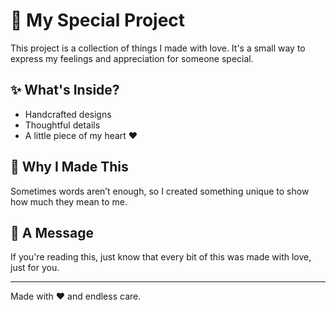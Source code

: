 # 💖 My Special Project  

This project is a collection of things I made with love. It's a small way to express my feelings and appreciation for someone special.  

## ✨ What's Inside?  
- Handcrafted designs  
- Thoughtful details  
- A little piece of my heart ❤️  

## 📖 Why I Made This  
Sometimes words aren’t enough, so I created something unique to show how much they mean to me.  

## 💌 A Message  
If you're reading this, just know that every bit of this was made with love, just for you.  

---
Made with ❤️ and endless care.
